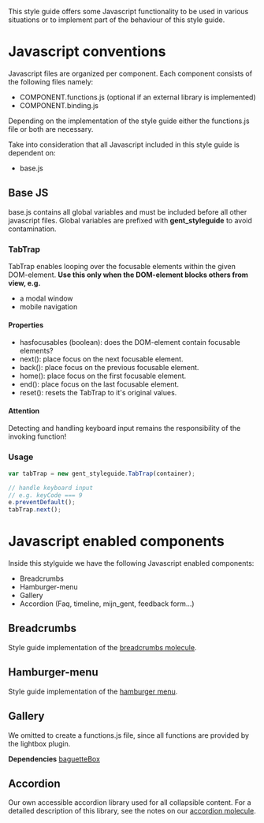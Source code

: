 This style guide offers some Javascript functionality to
be used in various situations or to implement part of
the behaviour of this style guide.

# Javascript conventions

Javascript files are organized per component. Each component consists of
the following files namely:

* COMPONENT.functions.js (optional if an external library is implemented)
* COMPONENT.binding.js

Depending on the implementation of the style guide either the functions.js
file or both are necessary.

Take into consideration that all Javascript included in this style guide is
dependent on:

* base.js

## Base JS

base.js contains all global variables and must be included before all other
javascript files.
Global variables are prefixed with **gent_styleguide** to avoid contamination.

### TabTrap

TabTrap enables looping over the focusable elements within the given
DOM-element.
**Use this only when the DOM-element blocks others from view, e.g.**

* a modal window
* mobile navigation

#### Properties

* hasfocusables (boolean): does the DOM-element contain focusable elements?
* next(): place focus on the next focusable element.
* back(): place focus on the previous focusable element.
* home(): place focus on the first focusable element.
* end(): place focus on the last focusable element.
* reset(): resets the TabTrap to it's original values.

#### Attention

Detecting and handling keyboard input remains the responsibility of the invoking
function!

### Usage

```javascript
var tabTrap = new gent_styleguide.TabTrap(container);

// handle keyboard input
// e.g. keyCode === 9
e.preventDefault();
tabTrap.next();
```

# Javascript enabled components

Inside this stylguide we have the following Javascript enabled components:

* Breadcrumbs
* Hamburger-menu
* Gallery
* Accordion (Faq, timeline, mijn_gent, feedback form...)

## Breadcrumbs

Style guide implementation of the
<a href="{{path '/components/detail/breadcrumbs'}}">breadcrumbs molecule</a>.

## Hamburger-menu

Style guide implementation of the
<a href="{{path '/components/detail/hamburger-menu'}}">hamburger menu</a>.

## Gallery

We omitted to create a functions.js file, since all functions are provided
by the lightbox plugin.

**Dependencies**
[baguetteBox](https://github.com/feimosi/baguetteBox.js)

## Accordion

Our own accessible accordion library used for all collapsible content.
For a detailed description of this library, see the notes on our <a href="{{path '/components/detail/accordion'}}">accordion molecule</a>.